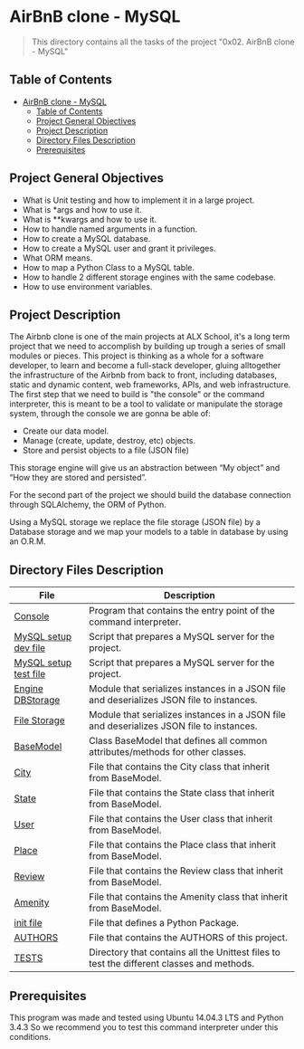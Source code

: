 # AirBnB clone - MySQL

> This directory contains all the tasks of the project "0x02. AirBnB clone - MySQL"

## Table of Contents

- [AirBnB clone - MySQL](#airbnb-clone---mysql)
  - [Table of Contents](#table-of-contents)
  - [Project General Objectives](#project-general-objectives)
  - [Project Description](#project-description)
  - [Directory Files Description](#directory-files-description)
  - [Prerequisites](#prerequisites)

## Project General Objectives

- What is Unit testing and how to implement it in a large project.
- What is \*args and how to use it.
- What is \*\*kwargs and how to use it.
- How to handle named arguments in a function.
- How to create a MySQL database.
- How to create a MySQL user and grant it privileges.
- What ORM means.
- How to map a Python Class to a MySQL table.
- How to handle 2 different storage engines with the same codebase.
- How to use environment variables.

## Project Description

The Airbnb clone is one of the main projects at ALX School, it's a long term project that we need to accomplish by building up trough a series of small modules or pieces. This project is thinking as a whole for a software developer, to learn and become a full-stack developer, gluing alltogether the infrastructure of the Airbnb from back to front, including databases, static and dynamic content, web frameworks, APIs, and web infrastructure.
The first step that we need to build is "the console" or the command interpreter, this is meant to be a tool to validate or manipulate the storage system, through the console we are gonna be able of:

- Create our data model.
- Manage (create, update, destroy, etc) objects.
- Store and persist objects to a file (JSON file)

This storage engine will give us an abstraction between “My object” and “How they are stored and persisted”.

For the second part of the project we should build the database connection through SQLAlchemy, the ORM of Python.

Using a MySQL storage we replace the file storage (JSON file) by a Database storage and we map your models to a table in database by using an O.R.M.

## Directory Files Description

| **File**                                          | **Description**                                                                           |
| ------------------------------------------------- | ----------------------------------------------------------------------------------------- |
| [Console](./console.py)                           | Program that contains the entry point of the command interpreter.                         |
| [MySQL setup dev file](./setup_mysql_dev.sql)     | Script that prepares a MySQL server for the project.                                      |
| [MySQL setup test file](./setup_mysql_test.sql)   | Script that prepares a MySQL server for the project.                                      |
| [Engine DBStorage](./models/engine/db_storage.py) | Module that serializes instances in a JSON file and deserializes JSON file to instances.  |
| [File Storage](./models/engine/db_storage.py)     | Module that serializes instances in a JSON file and deserializes JSON file to instances.  |
| [BaseModel](./models/base_model.py)               | Class BaseModel that defines all common attributes/methods for other classes.             |
| [City](./models/city.py)                          | File that contains the City class that inherit from BaseModel.                            |
| [State](./models/state.py)                        | File that contains the State class that inherit from BaseModel.                           |
| [User](./models/user.py)                          | File that contains the User class that inherit from BaseModel.                            |
| [Place](./models/place.py)                        | File that contains the Place class that inherit from BaseModel.                           |
| [Review](./models/review.py)                      | File that contains the Review class that inherit from BaseModel.                          |
| [Amenity](./models/amenity.py)                    | File that contains the Amenity class that inherit from BaseModel.                         |
| [init file](./models/__init__.py)                 | File that defines a Python Package.                                                       |
| [AUTHORS](./AUTHORS)                              | File that contains the AUTHORS of this project.                                           |
| [TESTS](./tests)                                  | Directory that contains all the Unittest files to test the different classes and methods. |

## Prerequisites

This program was made and tested using Ubuntu 14.04.3 LTS and Python 3.4.3 So we recommend you to test this command interpreter under this conditions.
